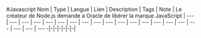 #Javascript
Nom | Type | Langue | Lien | Description | Tags | Note
| Le créateur de Node.js demande à Oracle de libérer la marque JavaScript | --- | --- | --- | --- | --- | --- 
| --- | --- | --- | --- | --- | --- | --- 
| --- | --- | --- | --- | --- | --- | --- 
-|-|-|-|-|-|-|
